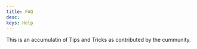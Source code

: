 ```yaml
---
title: FAQ
desc: 
keys: Help
---
```



This is an accumulatin of Tips and Tricks as contributed by the cummunity.